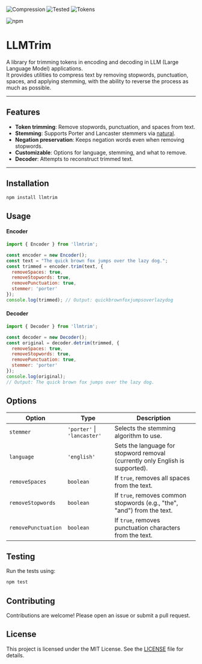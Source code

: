 ![Compression](https://img.shields.io/badge/Max_Compression_Achieved-−62%25-brightgreen)
 ![Tested](https://img.shields.io/badge/Tests_Passed-100%25-brightgreen)
 ![Tokens](https://img.shields.io/badge/Max_Tokens_Reduced-−50%25-brightgreen)







![npm](https://img.shields.io/npm/v/llmtrim)

# LLMTrim 

A library for trimming tokens in encoding and decoding in LLM (Large Language Model) applications.  
It provides utilities to compress text by removing stopwords, punctuation, spaces, and applying stemming, with the ability to reverse the process as much as possible.

---

## Features

- **Token trimming**: Remove stopwords, punctuation, and spaces from text.
- **Stemming**: Supports Porter and Lancaster stemmers via [natural](https://www.npmjs.com/package/natural).
- **Negation preservation**: Keeps negation words even when removing stopwords.
- **Customizable**: Options for language, stemming, and what to remove.
- **Decoder**: Attempts to reconstruct trimmed text.

---

## Installation

```sh
npm install llmtrim
```

## Usage
#### Encoder

```javascript
import { Encoder } from 'llmtrim';

const encoder = new Encoder();
const text = "The quick brown fox jumps over the lazy dog.";
const trimmed = encoder.trim(text, {
  removeSpaces: true,
  removeStopwords: true,
  removePunctuation: true,
  stemmer: 'porter'
});
console.log(trimmed); // Output: quickbrownfoxjumpsoverlazydog
```

#### Decoder

```javascript
import { Decoder } from 'llmtrim';

const decoder = new Decoder();
const original = decoder.detrim(trimmed, {
  removeSpaces: true,
  removeStopwords: true,
  removePunctuation: true,
  stemmer: 'porter'
});
console.log(original);
// Output: The quick brown fox jumps over the lazy dog.
``` 

## Options
| Option              | Type                                 | Description                                                                                 |
|---------------------|--------------------------------------|---------------------------------------------------------------------------------------------|
| `stemmer`           | `'porter'` \| `'lancaster'`          | Selects the stemming algorithm to use.                                                      |
| `language`          | `'english'`                          | Sets the language for stopword removal (currently only English is supported).               |
| `removeSpaces`      | `boolean`                            | If `true`, removes all spaces from the text.                                                |
| `removeStopwords`   | `boolean`                            | If `true`, removes common stopwords (e.g., "the", "and") from the text.                     |
| `removePunctuation` | `boolean`                            | If `true`, removes punctuation characters from the text.                                    |

## Testing

Run the tests using:

```sh
npm test
```
## Contributing
Contributions are welcome! Please open an issue or submit a pull request.

## License
This project is licensed under the MIT License. See the [LICENSE](LICENSE) file for details.